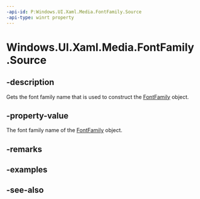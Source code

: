 ```yaml
---
-api-id: P:Windows.UI.Xaml.Media.FontFamily.Source
-api-type: winrt property
---
```


<!-- Property syntax
public string Source { get; }
-->

# Windows.UI.Xaml.Media.FontFamily.Source

## -description
Gets the font family name that is used to construct the [FontFamily](fontfamily.md) object.



## -property-value
The font family name of the [FontFamily](fontfamily.md) object.

## -remarks

## -examples

## -see-also
